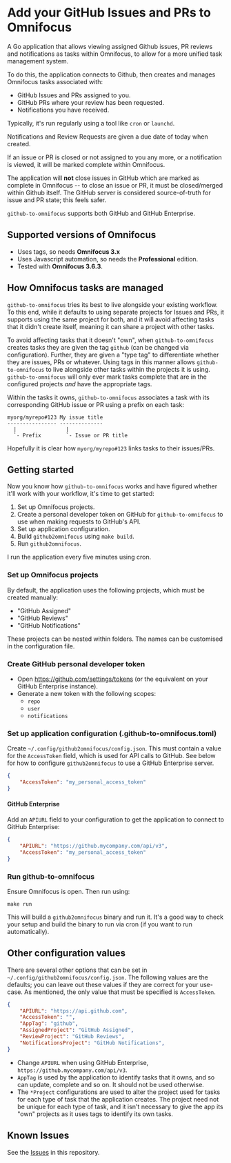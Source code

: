 
# Add your GitHub Issues and PRs to Omnifocus

A Go application that allows viewing assigned Github issues, PR reviews and
notifications as tasks within Omnifocus, to allow for a more unified task
management system.

To do this, the application connects to Github, then creates and manages
Omnifocus tasks associated with:

- GitHub Issues and PRs assigned to you.
- GitHub PRs where your review has been requested.
- Notifications you have received.

Typically, it's run regularly using a tool like `cron` or `launchd`.

Notifications and Review Requests are given a due date of today when created.

If an issue or PR is closed or not assigned to you any more, or a notification
is viewed,  it will be marked complete within Omnifocus.

The application will **not** close issues in GitHub which are marked as complete
in Omnifocus -- to close an issue or PR, it must be closed/merged within
Github itself. The GitHub server is considered source-of-truth for issue and
PR state; this feels safer.

`github-to-omnifocus` supports both GitHub and GitHub Enterprise.

## Supported versions of Omnifocus

- Uses tags, so needs **Omnifocus 3.x**
- Uses Javascript automation, so needs the **Professional** edition.
- Tested with **Omnifocus 3.6.3**.

## How Omnifocus tasks are managed

`github-to-omnifocus` tries its best to live alongside your existing workflow. To
this end, while it defaults to using separate projects for Issues and PRs, it
supports using the same project for both, and it will avoid affecting tasks
that it didn't create itself, meaning it can share a project with other tasks.

To avoid affecting tasks that it doesn't "own", when `github-to-omnifocus`
creates tasks they are given the tag `github` (can be changed via
configuration). Further, they are given a "type tag" to differentiate whether
they are issues, PRs or whatever. Using tags in this manner allows
`github-to-omnifocus` to live alongside other tasks within the projects it is
using. `github-to-omnifocus` will only ever mark tasks complete that are in
the configured projects _and_ have the appropriate tags.

Within the tasks it owns, `github-to-omnifocus` associates a task with its
corresponding GitHub issue or PR using a prefix on each task:

```
myorg/myrepo#123 My issue title
---------------- --------------
  |                |
  `- Prefix        `- Issue or PR title
```

Hopefully it is clear how `myorg/myrepo#123` links tasks to their issues/PRs.

## Getting started

Now you know how `github-to-omnifocus` works and have figured whether it'll work
with your workflow, it's time to get started:

1. Set up Omnifocus projects.
1. Create a personal developer token on GitHub for `github-to-omnifocus` to use
    when making requests to GitHub's API.
1. Set up application configuration.
1. Build `github2omnifocus` using `make build`.
1. Run `github2omnifocus`.

I run the application every five minutes using cron.

### Set up Omnifocus projects

By default, the application uses the following projects, which must be created
manually:

- "GitHub Assigned"
- "GitHub Reviews"
- "GitHub Notifications"

These projects can be nested within folders. The names can be customised in the
configuration file.

### Create GitHub personal developer token

- Open https://github.com/settings/tokens (or the equivalent on your GitHub
    Enterprise instance).
- Generate a new token with the following scopes:
    - `repo`
    - `user`
    - `notifications`

### Set up application configuration (.github-to-omnifocus.toml)

Create `~/.config/github2omnifocus/config.json`. This must contain a value for
the `AccessToken` field, which is used for API calls to GitHub. See below for
how to configure `github2omnifocus` to use a GitHub Enterprise server.

```json
{
    "AccessToken": "my_personal_access_token"
}
```

#### GitHub Enterprise

Add an `APIURL` field to your configuration to get the application to connect
to GitHub Enterprise:

```json
{
    "APIURL": "https://github.mycompany.com/api/v3",
    "AccessToken": "my_personal_access_token"
}
```

### Run github-to-omnifocus

Ensure Omnifocus is open. Then run using:

```
make run
```

This will build a `github2omnifocus` binary and run it. It's a good way to
check your setup and build the binary to run via cron (if you want to run
automatically).

## Other configuration values

There are several other options that can be set in
`~/.config/github2omnifocus/config.json`. The following values are the
defaults; you can leave out these values if they are correct for your use-case.
As mentioned, the only value that must be specified is `AccessToken`.

```json
{
    "APIURL": "https://api.github.com",
    "AccessToken": "",
    "AppTag": "github",
    "AssignedProject": "GitHub Assigned",
    "ReviewProject": "GitHub Reviews",
    "NotificationsProject": "GitHub Notifications",
}
```

- Change `APIURL` when using GitHub Enterprise, `https://github.mycompany.com/api/v3`.
- `AppTag` is used by the application to identify tasks that it owns, and so can
    update, complete and so on. It should not be used otherwise.
- The `*Project` configurations are used to alter the project used for tasks
    for each type of task that the application creates. The project need not
    be unique for each type of task, and it isn't necessary to give the
    app its "own" projects as it uses tags to identify its own tasks.

## Known Issues

See the [Issues](https://github.com/mikerhodes/github-to-omnifocus/issues) in
this repository.

